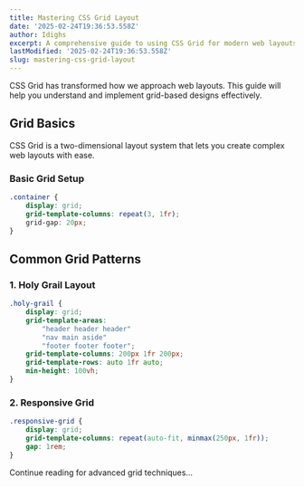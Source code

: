 ```yaml
---
title: Mastering CSS Grid Layout
date: '2025-02-24T19:36:53.558Z'
author: Idighs
excerpt: A comprehensive guide to using CSS Grid for modern web layouts
lastModified: '2025-02-24T19:36:53.558Z'
slug: mastering-css-grid-layout
---
```


CSS Grid has transformed how we approach web layouts. This guide will help you understand and implement grid-based designs effectively.

## Grid Basics

CSS Grid is a two-dimensional layout system that lets you create complex web layouts with ease.

### Basic Grid Setup

```css
.container {
    display: grid;
    grid-template-columns: repeat(3, 1fr);
    grid-gap: 20px;
}
```

## Common Grid Patterns

### 1. Holy Grail Layout

```css
.holy-grail {
    display: grid;
    grid-template-areas:
        "header header header"
        "nav main aside"
        "footer footer footer";
    grid-template-columns: 200px 1fr 200px;
    grid-template-rows: auto 1fr auto;
    min-height: 100vh;
}
```

### 2. Responsive Grid

```css
.responsive-grid {
    display: grid;
    grid-template-columns: repeat(auto-fit, minmax(250px, 1fr));
    gap: 1rem;
}
```

Continue reading for advanced grid techniques...
